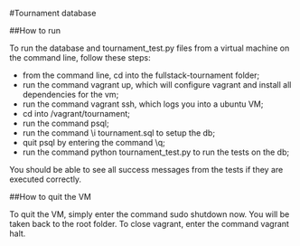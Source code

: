 #Tournament database

##How to run

To run the database and tournament_test.py files from a virtual machine on the command line, follow these steps:

* from the command line, cd into the fullstack-tournament folder;
* run the command vagrant up, which will configure vagrant and install all dependencies for the vm;
* run the command vagrant ssh, which logs you into a ubuntu VM;
* cd into /vagrant/tournament;
* run the command psql;
* run the command \i tournament.sql to setup the db;
* quit psql by entering the command \q;
* run the command python tournament_test.py to run the tests on the db;

You should be able to see all success messages from the tests if they are executed correctly.

##How to quit the VM

To quit the VM, simply enter the command sudo shutdown now. You will be taken back to the root folder. To close vagrant, enter the command vagrant halt.
